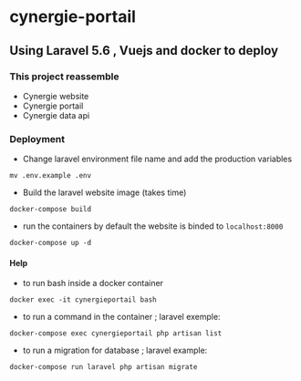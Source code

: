 # cynergie-portail

## Using Laravel 5.6 , Vuejs and  docker to deploy 

### This project reassemble

- Cynergie website
- Cynergie portail
- Cynergie data api


### Deployment

- Change laravel environment file name and add the production variables

```
mv .env.example .env
```

- Build the laravel website image (takes time)

```
docker-compose build
```
- run the containers by default the website is binded to `localhost:8000`

```
docker-compose up -d
```

#### Help

- to run bash inside a docker container

```
docker exec -it cynergieportail bash
```

- to run a command in the container ; laravel exemple:

```
docker-compose exec cynergieportail php artisan list
```

- to run a migration for database ; laravel example:

```
docker-compose run laravel php artisan migrate
```
